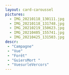 ```yaml
---
layout: card-caroussel
pictures:
  - IMG_20210118_130111.jpg
  - IMG_20210118_131748.jpg
  - IMG_20210219_150623.jpg
  - IMG_20210405_155741.jpg
  - IMG_20210425_131503.jpg
descr:
 - "Campagne"
 - "Vue"
 - "Forêt"
 - "GuiersMort "
 - "VuesurleVercors"
---
```

